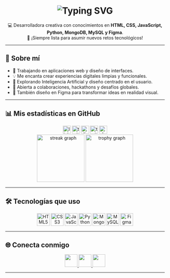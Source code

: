 <h1 align="center">
  <img src="https://readme-typing-svg.demolab.com?font=Fira+Code&size=32&duration=2000&pause=100&color=F793FF&center=true&vCenter=true&width=600&lines=Hola+Mundo!;Soy+Maria+Juliana;Desarrolladora+Web;Apasionada+por+la+tecnología;Amante+del+aprendizaje" alt="Typing SVG" />
</h1>

<p align="center">
  💻 Desarrolladora creativa con conocimientos en <strong>HTML, CSS, JavaScript, Python, MongoDB, MySQL y Figma</strong>. <br/>
  🌌 ¡Siempre lista para asumir nuevos retos tecnológicos!
</p>

---

## 🧠 Sobre mí

- 🔭 Trabajando en aplicaciones web y diseño de interfaces.
- 💡 Me encanta crear experiencias digitales limpias y funcionales.
- 🧪 Explorando Inteligencia Artificial y diseño centrado en el usuario.
- 🤝 Abierta a colaboraciones, hackathons y desafíos globales.
- 🎨 También diseño en Figma para transformar ideas en realidad visual.

---

## 📊 Mis estadísticas en GitHub


<div align="center">
  <img src="https://img.shields.io/static/v1?message=LinkedIn&logo=linkedin&label=&color=0077B5&logoColor=white&labelColor=&style=for-the-badge" height="25" alt="linkedin logo"  />
  <img src="https://img.shields.io/static/v1?message=Twitter&logo=twitter&label=&color=1DA1F2&logoColor=white&labelColor=&style=for-the-badge" height="25" alt="twitter logo"  />
  <img src="https://img.shields.io/static/v1?message=Discord&logo=discord&label=&color=7289DA&logoColor=white&labelColor=&style=for-the-badge" height="25" alt="discord logo"  />
  <img src="https://img.shields.io/static/v1?message=Twitch&logo=twitch&label=&color=9146FF&logoColor=white&labelColor=&style=for-the-badge" height="25" alt="twitch logo"  />
  <img src="https://img.shields.io/static/v1?message=dev.to&logo=dev.to&label=&color=0A0A0A&logoColor=white&labelColor=&style=for-the-badge" height="25" alt="devto logo"  />
</div>
<div align="center">
  <img src="https://streak-stats.demolab.com?user=maurodesouza&locale=en&mode=daily&theme=dracula&hide_border=false&border_radius=5&order=3" height="150" alt="streak graph"  />
  <img src="https://github-profile-trophy.vercel.app?username=maurodesouza&theme=dracula&column=-1&row=1&margin-w=8&margin-h=8&no-bg=false&no-frame=false&order=4" height="150" alt="trophy graph"  />
</div>

---

## 🛠️ Tecnologías que uso

<div align="center">
  <img src="https://cdn.jsdelivr.net/gh/devicons/devicon/icons/html5/html5-original.svg" height="40" alt="HTML5" />
  <img src="https://cdn.jsdelivr.net/gh/devicons/devicon/icons/css3/css3-original.svg" height="40" alt="CSS3" />
  <img src="https://cdn.jsdelivr.net/gh/devicons/devicon/icons/javascript/javascript-original.svg" height="40" alt="JavaScript" />
  <img src="https://cdn.jsdelivr.net/gh/devicons/devicon/icons/python/python-original.svg" height="40" alt="Python" />
  <img src="https://cdn.jsdelivr.net/gh/devicons/devicon/icons/mongodb/mongodb-original.svg" height="40" alt="MongoDB" />
  <img src="https://cdn.jsdelivr.net/gh/devicons/devicon/icons/mysql/mysql-original.svg" height="40" alt="MySQL" />
  <img src="https://cdn.jsdelivr.net/gh/devicons/devicon/icons/figma/figma-original.svg" height="40" alt="Figma" />
</div>


---

## 🌐 Conecta conmigo

<div align="center">
  <a href="https://www.linkedin.com/in/maria-juliana-saavedra-mejia-3ba0b1356/" target="_blank">
    <img src="https://raw.githubusercontent.com/maurodesouza/profile-readme-generator/master/src/assets/icons/social/linkedin/default.svg" height="40" />
  </a>
  <a href="mailto:saavedra.mariaju@gmail.com" target="_blank">
    <img src="https://raw.githubusercontent.com/maurodesouza/profile-readme-generator/master/src/assets/icons/social/gmail/default.svg" height="40" />
  </a>
  <a href="https://wa.me/3182500733" target="_blank">
    <img src="https://raw.githubusercontent.com/maurodesouza/profile-readme-generator/master/src/assets/icons/social/whatsapp/default.svg" height="40" />
  </a>
</div>

---
